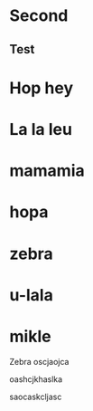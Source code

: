 # Second

## Test

# Hop hey

# La la leu

# mamamia

# hopa
# zebra

# u-lala

# mikle


Zebra
oscjaojca


oashcjkhaslka

saocaskcljasc
